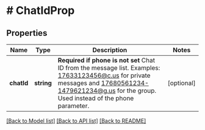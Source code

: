 # # ChatIdProp

## Properties

Name | Type | Description | Notes
------------ | ------------- | ------------- | -------------
**chatId** | **string** | **Required if phone is not set**  Chat ID from the message list. Examples: 17633123456@c.us for private messages and 17680561234-1479621234@g.us for the group. Used instead of the phone parameter. | [optional]

[[Back to Model list]](../../README.md#models) [[Back to API list]](../../README.md#endpoints) [[Back to README]](../../README.md)
